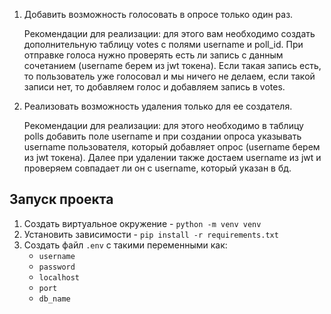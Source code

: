 1. Добавить возможность голосовать в опросе только один раз.

    Рекомендации для реализации: для этого вам необходимо создать
    дополнительную таблицу votes с полями username и poll_id. При
    отправке голоса нужно проверять есть ли запись с данным сочетанием
    (username берем из jwt токена). Если такая запись есть, то
    пользователь уже голосовал и мы ничего не делаем, если такой записи
    нет, то добавляем голос и добавляем запись в votes.

2. Реализовать возможность удаления только для ее создателя.

    Рекомендации для реализации: для этого необходимо в таблицу polls
    добавить поле username и при создании опроса указывать username
    пользователя, который добавляет опрос (username берем из jwt
    токена). Далее при удалении также достаем username из jwt и
    проверяем совпадает ли он с username, который указан в бд.

## Запуск проекта
1. Создать виртуальное окружение - `python -m venv venv`
2. Установить зависимости - `pip install -r requirements.txt`
3. Создать файл `.env` с такими переменными как:
    - `username`
    - `password`
    - `localhost`
    - `port`
    - `db_name`
